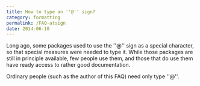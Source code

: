 ```yaml
---
title: How to type an ''@'' sign?
category: formatting
permalink: /FAQ-atsign
date: 2014-06-10
---
```


Long ago, some packages used to use the ''@'' sign as a special
character, so that special measures were needed to type it.  While
those packages are still in principle available, few people use them,
and those that do use them have ready access to rather good
documentation.

Ordinary people (such as the author of this FAQ) need only type
''@''.

